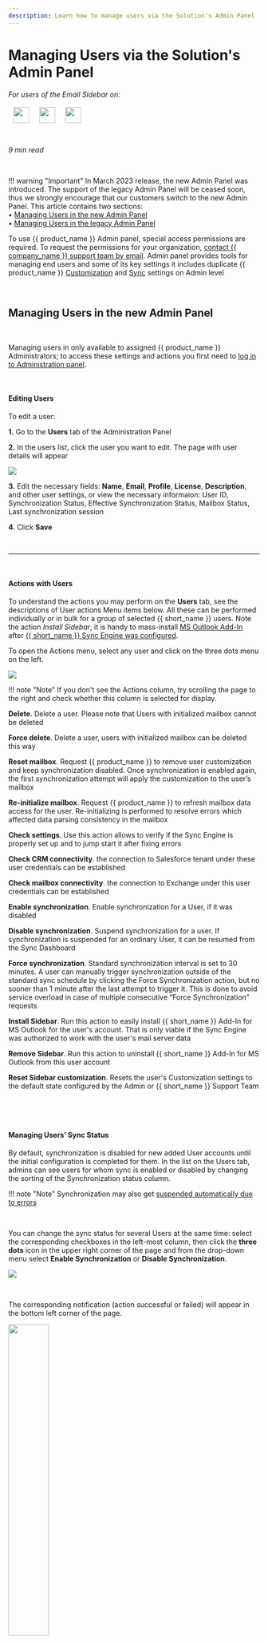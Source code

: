 ```yaml
---
description: Learn how to manage users via the Solution's Admin Panel
---
```

# Managing Users via the Solution's Admin Panel  
  

<i>For users of the Email Sidebar on:</i><br><br>
<span style="color: #e74125;font-size: 17px;font-weight: 700;line-height: 30px;padding: 0px 10px;outline: none;border-radius: 2px;text-decoration: none;background-color: #fff;display: inline-block;border: 0px solid #000;transition: .3s all;width: auto;"><img src="https://revenuegrid.com/revenue-inbox/wp-content/uploads/Exchange1.svg" style="display: inline-block;vertical-align: middle;height: 32px;object-fit: contain;"></span><span style="color: #e74125;font-size: 17px;font-weight: 700;line-height: 30px;padding: 0px 10px;outline: none;border-radius: 2px;text-decoration: none;background-color: #fff;display: inline-block;border: 0px solid #000;transition: .3s all;width: auto;"><img src="https://revenuegrid.com/revenue-inbox/wp-content/uploads/Office365.svg" style="display: inline-block;vertical-align: middle;height: 32px;object-fit: contain;"></span><span style="color: #e74125;font-size: 17px;font-weight: 700;line-height: 30px;padding: 0px 10px;outline: none;border-radius: 0px;text-decoration: none;background-color: #fff;display: inline-block;border: 0px solid #000;transition: .3s all;width: auto;"><img src="https://smartcloudconnect.io/wp-content/uploads/2021/08/logo-Gmail.jpg" style="display: inline-block;vertical-align: middle;height: 32px;object-fit: contain;"></span> 

&nbsp;

*9 min read*  

<!-- ShareThis BEGIN --> 
<div class="addthis_inline_share_toolbox"></div>
<!-- End ShareThis --> 

&nbsp;

!!! warning "Important"
    In March 2023 release, the new Admin Panel was introduced. The support of the legacy Admin Panel will be ceased soon, thus we strongly encourage that our customers switch to the new Admin Panel. This article contains two sections:  
    • [Managing Users in the new Admin Panel](../Managing-Users-via-the-Solution-s-Admin-Panel/#managing_users_in_new_admin_panel)  
    • [Managing Users in the legacy Admin Panel](../Managing-Users-via-the-Solution-s-Admin-Panel/#managing_users_in_the_legacy_admin_panel)

To use {{ product_name }} Admin panel, special access permissions are required. To request the permissions for your organization, [contact {{ company_name }} support team by email](mailto:support@revenuegrid.com).  Admin panel provides tools for managing end users and some of its key settings it includes duplicate {{ product_name }} [Customization](../Customization-Settings-Explained/) and [Sync](../Configuring-Activities-Synchronization-Settings/) settings on Admin level

&nbsp;

## Managing Users in the new Admin Panel

&nbsp;

Managing users in only available to assigned {{ product_name }} Administrators; to access these settings and actions you first need to  [log in to Administration panel](../How-to-Log-In-to-the-Admin-Panel/).

&nbsp;

#### **Editing Users**

To edit a user:

**1\.** Go to the **Users** tab of the Administration Panel  

**2\.** In the users list, click the user you want to edit. The page with user details will appear

<img src="..\..\assets\images\new-admin-panel\users\user.png" class="minimized">

**3\.** Edit the necessary fields: **Name**, **Email**, **Profile**, **License**, **Description**, and other user settings, or view the necessary informaion: User ID, Synchronization Status, Effective Synchronization Status, Mailbox Status, Last synchronization session

**4\.** Click **Save**  

&nbsp;

* * *

&nbsp;

#### **Actions with Users**

To understand the actions you may perform on the **Users** tab, see the descriptions of User actions Menu items below. All these can be performed individually or in bulk for a group of selected {{ short_name }} users. Note the action *Install Sidebar*, it is handy to mass-install [MS Outlook Add-In](../Introduction/) after [{{ short_name }} Sync Engine was configured](../Authorizing-Sync-Engine-to-Work-with-Your-Data/).

To open the Actions menu, select any user and click on the three dots menu on the left. 

<p><img src="..\..\assets\images\new-admin-panel\users\actions.png" class="minimized">
</p>

!!! note "Note"
    If you don't see the Actions column, try scrolling the page to the right and check whether this column is selected for display.

**Delete**. Delete a user. Please note that Users with initialized mailbox cannot be deleted

**Force delete**. Delete a user, users with initialized mailbox can be deleted this way

**Reset mailbox**. Request {{ product_name }} to remove user customization and keep synchronization disabled. Once synchronization is enabled again, the first synchronization attempt will apply the customization to the user’s mailbox

**Re-initialize mailbox**. Request {{ product_name }} to refresh mailbox data access for the user. Re-initializing is performed to resolve errors which affected data parsing consistency in the mailbox

**Check settings**. Use this action allows to verify if the Sync Engine is properly set up and to jump start it after fixing errors

**Check CRM connectivity**.  the connection to Salesforce tenant under these user credentials can be established

**Check mailbox connectivity**. the connection to Exchange under this user credentials can be established

**Enable synchronization**. Enable synchronization for a User, if it was disabled

**Disable synchronization**. Suspend synchronization for a user. If synchronization is suspended for an ordinary User, it can be resumed from the Sync Dashboard

**Force synchronization**. Standard synchronization interval is set to 30 minutes. A user can manually trigger synchronization outside of the standard sync schedule by clicking the Force Synchronization action, but no sooner than 1 minute after the last attempt to trigger it. This is done to avoid service overload in case of multiple consecutive “Force Synchronization” requests
		
**Install Sidebar**. Run this action to easily install {{ short_name }} Add-In for MS Outlook for the user's account. That is only viable if the Sync Engine was authorized to work with the user's mail server data

**Remove Sidebar**. Run this action to uninstall {{ short_name }} Add-In for MS Outlook from this user account

**Reset Sidebar customization**. Resets the user's Customization settings to the default state configured by the Admin or {{ short_name }} Support Team

&nbsp;

&nbsp;

#### Managing Users’ Sync Status

By default, synchronization is disabled for new added User accounts until the initial configuration is completed for them. In the list on the Users tab, admins can see users for whom sync is enabled or disabled by changing the sorting of the Synchronization status column.

!!! note "Note"
    Synchronization may also get [suspended automatically due to errors](../Handling-Sync-Issues/)

&nbsp;

You can change the sync status for several Users at the same time: select the corresponding checkboxes in the left-most column, then click the **three dots** icon in the upper right corner of the page and from the drop-down menu select **Enable Synchronization** or **Disable Synchronization**.

<p><img src="..\..\assets\images\new-admin-panel\users\bulk-actions.png" class="minimized">
</p>

&nbsp;

The corresponding notification (action successful or failed) will appear in the bottom left corner of the page.

<p><img src="..\..\assets\images\new-admin-panel\users\sync-enabled.png" style="width:40%;">
</p>

&nbsp;

!!! note "Note"
    If the sync status is disabled for an Profile, synchronization will not run for any of its users no matter what individual sync status they have

&nbsp;

All available mass actions:

* Reset mailbox
* Enable synchronization
* Disable synchronization
* Delete
* Force delete
* Change organization
* Change plan
* Reset sidebar customization

&nbsp;
<hr>
&nbsp;

### **Viewing User Subtabs**

You can view the tabs containing detailed information about a specific user when you click on the needed user's name on the list. The User details page will open.

The following tabs are shown on every User details page.

<br>

#### Connectivity

Displays email configuration set up for this user.

You can edit the user’s name and mailbox settings that were specified during the provisioning process or defined by the profile to which the user belongs.

<p><img src="..\..\assets\images\new-admin-panel\users\connectivity.png">
</p>

If Exchange Direct access is selected:

• You can change the login credentials for the user: SMTP email address, Exchange account name (can be different from SMTP email address), and password  

• With Office 365 authentication: 
    ◦ Cannot update or access User’s OAUTH2 tokens 
    ◦ Can change user back to login/password authentication scheme 
    ◦ Can delete a stored Refresh Token for Ordinary User 
    
    
If Exchange Impersonated access is selected:

• You can change only SMTP email address, as other parameters come through Org configuration
• Office 365 OAUTH scenario is also supported 
• Users are not allowed to change their SMTP email address (to prevent connecting to another user's mailbox) 

&nbsp;

#### All available Mailbox access types in Email Configuration

<p><img src="..\..\assets\images\new-admin-panel\users\mailbox-type.gif" style="width:70%">
</p>

&nbsp;

See [this article](../Managing-Organizations-via-the-Admin-Panel/#configuring_connection_type_for_an_organization) for complete information on each connection type.


<br><br>

#### Statistics

Displays the list of synchronization sessions of the selected user. To download a session’s log, click the Download Log icon in the Actions column

<p><img src="..\..\assets\images\new-admin-panel\users\statistics.png">
</p>


<br><br>

#### Sync Issues

Displays a list of issues from last synchronization session.

Synchronization issues are caused by modification operations from mail server storage to Salesforce or vice versa.

<p><img src="..\..\assets\images\new-admin-panel\users\sync-issues.png">
</p>

<br><br>

#### Activity</strong>
			
Displays system activities for the selected user.
<br>
For each activity, you can see the following information: 
			
&nbsp;&nbsp;&nbsp;&nbsp;&nbsp;&nbsp;&nbsp;&nbsp;• Date and time when the activity occurred 
<br>
&nbsp;&nbsp;&nbsp;&nbsp;&nbsp;&nbsp;&nbsp;&nbsp;• An email address of the user that initiated the activity&nbsp; &nbsp;&nbsp; 
<br>
&nbsp;&nbsp;&nbsp;&nbsp;&nbsp;&nbsp;&nbsp;&nbsp;• A type of the activity&nbsp; &nbsp;&nbsp; 
<br><br>
To download an activity-related log, in the **Actions** column, click on the Download icon.

To copy the activity-related details, in the **Details** column, click on the Copy icon.

<p><img src="..\..\assets\images\new-admin-panel\users\activity.png">
</p>


<br><br>
Possible activities are: 
<br>
&nbsp;&nbsp;&nbsp;&nbsp;&nbsp;&nbsp;&nbsp;&nbsp;• User is added
<br>
&nbsp;&nbsp;&nbsp;&nbsp;&nbsp;&nbsp;&nbsp;&nbsp;• User is removed
<br>
&nbsp;&nbsp;&nbsp;&nbsp;&nbsp;&nbsp;&nbsp;&nbsp;• User synchronization is disabled
<br>
&nbsp;&nbsp;&nbsp;&nbsp;&nbsp;&nbsp;&nbsp;&nbsp;• User synchronization is disabled due to authorization error
<br>
&nbsp;&nbsp;&nbsp;&nbsp;&nbsp;&nbsp;&nbsp;&nbsp;• User synchronization is disabled due to throttling error
<br>
&nbsp;&nbsp;&nbsp;&nbsp;&nbsp;&nbsp;&nbsp;&nbsp;• User synchronization is disabled due to other error
<br>
&nbsp;&nbsp;&nbsp;&nbsp;&nbsp;&nbsp;&nbsp;&nbsp;• User synchronization is enabled
<br>
&nbsp;&nbsp;&nbsp;&nbsp;&nbsp;&nbsp;&nbsp;&nbsp;• User Customization is reapplied
<br>
&nbsp;&nbsp;&nbsp;&nbsp;&nbsp;&nbsp;&nbsp;&nbsp;• User Profile is changed
<br>
&nbsp;&nbsp;&nbsp;&nbsp;&nbsp;&nbsp;&nbsp;&nbsp;• User Synchronization is disabled, Customization is uninstalled 
<br>
&nbsp;&nbsp;&nbsp;&nbsp;&nbsp;&nbsp;&nbsp;&nbsp;• User License assigned event.
			

<br><br>

#### **Customization**

Displays the Sidebar customization settings for the selected user.

<p><img src="..\..\assets\images\new-admin-panel\users\customization.png">
</p>
<br><br>

#### **Defining Individual Synchronization Settings for a User or a Group of Users**

It is possible to push predefined synchronization settings to groups of users and individual users within an Org, or to all users of an Org; the users can be allowed or disallowed to adjust these settings. If you need to preset customized sync settings to different users in your Org, send us a corresponding request to [our Support team](mailto:support@revenuegrid.com)

&nbsp;

&nbsp;

#### **How to Get Users' Sync IDs**

To get a user's Sync ID, which is used in specific configuration scenarios and [API scenarios](https://docs.revenuegrid.com/ri/fast/articles/Lightning-Scheduler-API/):

<img src="..\..\assets\images\new-admin-panel\users\user-id.png" style="width:40%; display:inline-block; vertical-align:middle; margin-left:10px; float: right" class="minimized">

**1\.** On the Users tab, click on the needed user in the users list to open their details page  

**2\.** On the Details page, find the **User ID field** with an alphanumeric value

**3\.** Copy this value, it is the user Sync Id that you need

<br><br><br><br><br>

!!! tip "Tip"
    Alternatively, if the User ID field field is empty. After opening the User's Details page, see the URL in the address line of your browser. The link contains an alphanumeric value between the segments */users/* and */details*    
  
    For example, *4e8a3d12-fa32-4d92-9170-74cac44a1530*  <br> <img src="..\..\assets\images\new-admin-panel\users\user-id-url.png" class="minimized">


&nbsp;
<hr>

&nbsp;

#### **Moving Users Between Profiles**

Profile is assigned for each user during the provisioning process. Otherwise, Users are automatically assigned to the default Profile. You can also change the Profile to which Users are assigned later after provisioning is complete.

!!! note "Note"
    When assigning Users to other Profiles, be aware that the new Profile may use a different mailbox access type or Microsoft Exchange Server impersonation settings. As a result, {{ product_name }}'s ability to access the User's mailbox may be affected

&nbsp;

To assign a User to another Profile:   

<p><img src="..\..\assets\images\new-admin-panel\users\profile.png" style="width:40%; display:inline-block; vertical-align:middle; margin-left:10px; float: right" class="minimized">
</p>

**1\.** On the **Users** tab of the Administration Panel, click on the user you want to assign another Profile to

**2\.** On the **Details** page, select the Profile that you want to assign the User to

**3\.** Click **Save**  

&nbsp;

&nbsp;

<hr>
&nbsp;


#### How to delete users

To delete a user:  

**1\.** Go to the **Users**  tab of the Administration Panel  

**2\.** From the list of users, pick the user you want to delete and click the **Force delete** icon

<p><img src="..\..\assets\images\new-admin-panel\users\delete-users.png" class="minimized">
</p>

&nbsp;

**3\.**  In the confirmation dialog that appears, click **Delete**

<p><img src="..\..\assets\images\new-admin-panel\users\delete-conf.png" style="width:60%;">
</p>

&nbsp;

Once a User is deleted via the Administration Panel, they cannot access and use any {{ company_name }} product.
&nbsp;



<br>
<hr>
<br>

## Managing Users in the legacy Admin Panel

!!! warning "Important"
    In March 2023 release, the new Admin Panel was introduced. The support of the old Admin Panel will be ceased soon, thus we strongly encourage that our customers switch to the new Admin Panel.

!!! warning "Important"
    To use {{ product_name }} Admin panel, special access permissions are required. To request the permissions for your organization, [contact {{ company_name }} support team by email](mailto:support@revenuegrid.com).  Admin panel provides tools for managing end users and some of its key settings it includes duplicate {{ product_name }} [Customization](../Customization-Settings-Explained/) and [Sync](../Configuring-Activities-Synchronization-Settings/) settings on Admin level

&nbsp;

Managing users in only available to assigned {{ product_name }} Administrators; to access these settings and actions you first need to  [log in to Administration panel](../How-to-Log-In-to-the-Admin-Panel/).

&nbsp;

#### **Editing Users**

To edit a user:

**1\.** Go to the **Users** tab of the Administration Panel  

**2\.** In the users list, click the user you want to edit or the **Edit** icon next to the user. The page with user details will appear

<p><img src="../../assets/images/d33v4339jhl8k0cloudfrontnet/docs/assets/57398d2e903360669faf1f0a/images/5b30bc3e2c7d3a0fa9a36523.png" class="minimized">
</p>

**3\.** Edit the necessary fields: **Name**, **Organization**, **Plan**, or **E-Mail**  

**4\.** Click **Save**  

&nbsp;

* * *

&nbsp;

#### **Actions with Users**

To understand the actions you may perform in the **Users** tab, see the descriptions of User actions Menu items below. All these can be performed individually or in bulk for a group of selected {{ short_name }} users. Note the action *Install {{ product_name }} for Salesforce for Microsoft Outlook*, it is handy to mass-install [MS Outlook Add-In](../Introduction/) after [{{ short_name }} Sync Engine was configured](../Authorizing-Sync-Engine-to-Work-with-Your-Data/).

<details><summary> >>> Click to see how to open the Menu <<< </summary>
<p><img src="..\..\assets\images\Configuration-&-Settings\Admin-Settings-&-Actions\actions-menu.png">
</p></details>



&nbsp;

<table class="table-bordered">
	<tbody>
	<tr>
		<td>
			<p>
				<img src="../../assets/images/d33v4339jhl8k0cloudfrontnet/docs/assets/57398d2e903360669faf1f0a/images/5b3f6da50428630abc0bc6a0.png" alt="" style="float: left; margin: 0px 10px 10px 0px;">
			</p>
		</td>
		<td>
			<strong>Edit User</strong>. Open and edit a User
		</td>
	</tr>
	<tr>
		<td>
			<p>
				<img src="../../assets/images/d33v4339jhl8k0cloudfrontnet/docs/assets/57398d2e903360669faf1f0a/images/5b30c64d2c7d3a0fa9a36596.png" alt="" style="float: left; margin: 0px 10px 10px 0px;">
			</p>
		</td>
		<td>
			<strong>Delete</strong>. Delete a User. Please note that Users with initialized mailbox cannot be deleted
		</td>
	</tr>
	<tr>
		<td>
		</td>
		<td>
			<strong>Force Delete</strong>. Delete a user, users with initialized mailbox can be deleted this way
		</td>
	</tr>
	<tr>
		<td>
			<p>
				<img src="../../assets/images/d33v4339jhl8k0cloudfrontnet/docs/assets/57398d2e903360669faf1f0a/images/5b3f6e042c7d3a099f2e3fb0.png" alt="" style="float: left; margin: 0px 10px 10px 0px;">
			</p>
		</td>
		<td>
			<strong>Enable Synchronization</strong>. Enable synchronization for a User, if it was disabled
		</td>
	</tr>
	<tr>
		<td>
			<p>
				<img src="../../assets/images/d33v4339jhl8k0cloudfrontnet/docs/assets/57398d2e903360669faf1f0a/images/5b3f6e232c7d3a099f2e3fb1.png" alt="" style="float: left; margin: 0px 10px 10px 0px;">
			</p>
		</td>
		<td>
			<strong>Disable Synchronization</strong>. Suspend synchronization for a user.&nbsp;If synchronization is suspended for an ordinary User, it can be resumed from the Sync Dashboard
		</td>
	</tr>
	<tr>
		<td>
			<p>
				<img src="../../assets/images/d33v4339jhl8k0cloudfrontnet/docs/assets/57398d2e903360669faf1f0a/images/5b3f6e552c7d3a099f2e3fb7.png" alt="" style="float: left; margin: 0px 10px 10px 0px;">
			</p>
		</td>
		<td>
			<strong>Force Synchronization</strong>. Standard synchronization interval is set to 30 minutes. A user can manually trigger synchronization outside of the standard sync schedule by clicking the Force Synchronization action, but no sooner than 1 minute after the last attempt to trigger it. This is done to avoid service overload in case of multiple consecutive “Force Synchronization” requests
		</td>
	</tr>
	<tr>
		<td>
			<p>
				<img src="../../assets/images/d33v4339jhl8k0cloudfrontnet/docs/assets/57398d2e903360669faf1f0a/images/5b3f6e682c7d3a099f2e3fb9.png" alt="" style="float: left; margin: 0px 10px 10px 0px;">
			</p>
		</td>
		<td>
			<strong>Reset Mailbox</strong>. Request {{ product_name }} to remove user customization and keep synchronization disabled.&nbsp;Once synchronization is enabled again, the first synchronization attempt will apply the customization to the user’s mailbox<br>
		</td>
	</tr>
	<tr>
		<td>
		</td>
		<td>
			<strong>Re-initialize User's Mailbox</strong>. Request {{ product_name }} to refresh mailbox data access for the user. Re-initializing is performed to resolve errors which affected&nbsp; data parsing consistency in the mailbox<br>
		</td>
	</tr>
    <tr>
		<td>
		</td>
		<td>
			<strong>Check Settings</strong>. Use this action allows to verify if the Sync Engine is properly set up and to jump start it after fixing errors<br>
		</td>
	</tr>    
	<tr>
		<td>
		</td>
		<td>
			<strong>Check CRM Connectivity</strong>. Read [this article]f the connection to Salesforce&nbsp;tenant under these user credentials can be established<br>
		</td>
	</tr>
	<tr>
		<td>
		</td>
		<td>
			<strong>Check Mailbox Connectivity</strong>. Read [this article]f the connection to Exchange under this user credentials can be established
		</td>
	</tr>
    	<tr>
		<td>
		</td>
		<td>
			<strong>Install {{ product_name }} for Salesforce for Microsoft Outlook</strong>. Run this action to easilt install {{ short_name }} Add-In for MS Outlook for the user's account. That is ony viable if the Sync Engine was authorized to work with the user's mail server data
		</td>
	</tr>    
    <tr>
		<td>
		</td>
		<td>
			<strong>Check Add-In Status</strong>. Run this action to find out if {{ short_name }} Add-In for MS Outlook is installed for this user account
		</td>
	</tr>  
    <tr>
		<td>
		</td>
		<td>
			<strong>Remove Add-In</strong>. Run this action to uninstall {{ short_name }} Add-In for MS Outlook from this user account
		</td>
	</tr>     
	<tr>
		<td>
		</td>
		<td>
			<strong>Reset Add-In Customization</strong>. Resets the user's Customization settings to the default state configured by the Admin or {{ short_name }} Support Team
		</td>
	</tr>
	</tbody>
	</table>


&nbsp;

&nbsp;

#### Managing Users’ Sync Status

By default, synchronization is disabled for new added User accounts until the initial configuration is completed for them. In the list on the Users tab, the Users for which sync is enabled are shown in black font color, while the Users for which it is disabled are shown in red font color.

!!! note "Note"
    Synchronization may also get [suspended automatically due to errors](../Handling-Sync-Issues/)

&nbsp;

You can change the sync status for several Users at the same time: mark the corresponding boxes in the left-most column, then click the **Settings** icon in the upper right corner of the page and from the drop-down menu select **Enable Synchronization** or **Disable Synchronization**.

![](../assets/images/d33v4339jhl8k0cloudfrontnet/docs/assets/57398d2e903360669faf1f0a/images/5b3a189f0428630abc0ba04e.png)

&nbsp;

The corresponding notification (action successful or failed) will appear in the bottom left corner of the page.

![](../assets/images/d33v4339jhl8k0cloudfrontnet/docs/assets/57398d2e903360669faf1f0a/images/5b3a18de2c7d3a0fa9a3aead.png)

&nbsp;

!!! note "Note"
    If the sync status is disabled for an Organization, synchronization will not run for any of its users no matter what individual sync status they have

&nbsp;

&nbsp;

#### **Viewing User Subtabs**

You can view the tabs containing detailed information about a specific user when you select the needed user from the list or click the **Edit** icon. The User details page will open.

The following tabs are shown on every User details page.

<table class="table-bordered">
	<tbody>
	<tr>
		<td>
			<p>
				<strong>Statistics </strong>
			</p>
			<p>
				<img src="../../assets/images/d33v4339jhl8k0cloudfrontnet/docs/assets/57398d2e903360669faf1f0a/images/5b30e0ec0428632c466b49c9.png">
			</p>
		</td>
		<td>
			<strong></strong>
			<p>
				 Displays the list of synchronization sessions of the selected user. To see more details, click the&nbsp;icon to open the job under&nbsp;Actions. A session description and details open on a new page. To download a session’s log, select the Download Log icon from the Actions
			</p>
		</td>
	</tr>
	<tr>
		<td>
			<strong>Issues</strong>
		</td>
		<td>
			 Displays a list of issues from last synchronization session 
			<br>
			 Synchronization issues are caused by modifications operations from Exchange Storage to Salesforce or vice versa 
			<br>
		</td>
	</tr>
	<tr>
		<td>
			<p>
				<strong>Activity</strong>
			</p>
		</td>
		<td>
			 Displays system activities for the selected user 
			<br>
			 For each activity, you can see the following information: 
			<br>
			 &nbsp;&nbsp;&nbsp;&nbsp;&nbsp;&nbsp;&nbsp;&nbsp;• Date and time when the activity occurred 
			<br>
			 &nbsp;&nbsp;&nbsp;&nbsp;&nbsp;&nbsp;&nbsp;&nbsp;• An email address of the user that initiated the activity&nbsp; &nbsp;&nbsp; 
			<br>
			 &nbsp;&nbsp;&nbsp;&nbsp;&nbsp;&nbsp;&nbsp;&nbsp;• A type of the activity&nbsp; &nbsp;&nbsp; 
			<br>
			 To download an activity-related log, under&nbsp;Actions, choose the appropriate icon. Possible activities are: 
			<br>
			 &nbsp;&nbsp;&nbsp;&nbsp;&nbsp;&nbsp;&nbsp;&nbsp;• Employee is Added&nbsp; &nbsp;&nbsp; 
			<br>
			 &nbsp;&nbsp;&nbsp;&nbsp;&nbsp;&nbsp;&nbsp;&nbsp;• Employee is Removed&nbsp; &nbsp;&nbsp; 
			<br>
			 &nbsp;&nbsp;&nbsp;&nbsp;&nbsp;&nbsp;&nbsp;&nbsp;• Employee Synchronization is Disabled&nbsp; &nbsp;&nbsp; 
			<br>
			 &nbsp;&nbsp;&nbsp;&nbsp;&nbsp;&nbsp;&nbsp;&nbsp;• Employee Synchronization is Disabled Due to Authorization Error&nbsp; &nbsp;&nbsp; 
			<br>
			 &nbsp;&nbsp;&nbsp;&nbsp;&nbsp;&nbsp;&nbsp;&nbsp;• Employee Synchronization is Disabled Due to Throttling Error&nbsp; &nbsp;&nbsp; 
			<br>
			 &nbsp;&nbsp;&nbsp;&nbsp;&nbsp;&nbsp;&nbsp;&nbsp;• Employee Synchronization is Disabled Due to Other Error&nbsp; &nbsp;&nbsp; 
			<br>
			 &nbsp;&nbsp;&nbsp;&nbsp;&nbsp;&nbsp;&nbsp;&nbsp;• Employee Synchronization is Enabled&nbsp; &nbsp;&nbsp; 
			<br>
			 &nbsp;&nbsp;&nbsp;&nbsp;&nbsp;&nbsp;&nbsp;&nbsp;• Employee Customization is Reapplied&nbsp; &nbsp;&nbsp; 
			<br>
			 &nbsp;&nbsp;&nbsp;&nbsp;&nbsp;&nbsp;&nbsp;&nbsp;• Employee Organization is Changed&nbsp; &nbsp;&nbsp; 
			<br>
			 &nbsp;&nbsp;&nbsp;&nbsp;&nbsp;&nbsp;&nbsp;&nbsp;• Employee Synchronization is Disabled, Customization is Uninstalled 
			<br>
			 &nbsp; &nbsp; &nbsp; &nbsp; •&nbsp;Employee Plan Assigned Event.&nbsp; &nbsp;&nbsp; 
			<br>
		</td>
	</tr>
	<tr>
		<td>
			<p>
				<strong>Salesforce Configuration </strong>
			</p>
		</td>
		<td>
			<strong></strong>
			<p>
				 Displays the field for Salesforce instance URL where you configure users’ access to Salesforce
			</p>
		</td>
	</tr>
	<tr>
		<td>
			<p>
				<strong>Email Configuration</strong>
			</p>
		</td>
		<td>
			 Displays email configuration set up for this user 
			<br>
			 You can edit the user’s name and mailbox settings that were specified during the provisioning process or defined by the organization to which the user belongs 
			<br>
			<strong>If Exchange Direct access is selected:</strong><br>
			 &nbsp;&nbsp;&nbsp;&nbsp;&nbsp;&nbsp;&nbsp;&nbsp; • You can change the login credentials for the user: SMTP email address, Exchange account name (can be different from SMTP email address), and password 
			<br>
			 &nbsp;&nbsp;&nbsp;&nbsp;&nbsp;&nbsp;&nbsp;&nbsp; • With Office 365 authentication: 
			<br>
			 &nbsp; &nbsp; &nbsp; &nbsp; &nbsp; &nbsp; &nbsp; ◦&nbsp;Cannot update or access User’s OAUTH2 tokens 
			<br>
			 &nbsp; &nbsp; &nbsp; &nbsp; &nbsp; &nbsp; &nbsp; ◦&nbsp;Can change user back to login/password authentication scheme 
			<br>
			 &nbsp; &nbsp; &nbsp; &nbsp; &nbsp; &nbsp; &nbsp; ◦&nbsp;Can delete a stored Refresh Token for Ordinary User 
			<br>
			<strong>If Exchange Impersonated access is selected:</strong><br>
			 &nbsp;&nbsp;&nbsp;&nbsp;&nbsp;&nbsp;&nbsp;&nbsp;• You can change only SMTP email address, as other parameters come through Org configuration&nbsp; &nbsp;&nbsp; 
			<br>
			 &nbsp;&nbsp;&nbsp;&nbsp;&nbsp;&nbsp;&nbsp;&nbsp;• Office 365 OAUTH scenario is also supported 
			<br>
			 &nbsp; &nbsp; &nbsp; &nbsp; • Users are not allowed to change their SMTP email address (to prevent connecting to another user's mailbox) 
			<br>
		</td>
	</tr>
	</tbody>
	</table>

&nbsp;

#### All available Mailbox access types in Email Configuration

<p><img src="../../assets/images/Configuration-&-Settings/Admin-Settings-&-Actions/mailbox-access.png" class="minimized">
</p>

&nbsp;

See [this article](../Managing-Organizations-via-the-Admin-Panel/#configuring_connection_type_for_an_organization) for complete information on each connection type.

&nbsp;

#### **Defining Individual Synchronization Settings for a User or a Group of Users**

In the latest {{ product_name }} updates it is possible to push pre-defined synchronization settings to groups of users and individual users within an Org, or to all users of an Org; the users can be allowed or disallowed to adjust these settings. If you need to preset customized sync settings to different users in your Org, send us a corresponding request to [our Support team](mailto:support@revenuegrid.com)

&nbsp;

&nbsp;

#### **How to Get Users' Sync IDs**

To get a user's Sync ID, which is used in specific configuration scenarios and [API scenarios](https://docs.revenuegrid.com/ri/fast/articles/Lightning-Scheduler-API/):

**1\.** On the Users tab, click on the needed user in the users list to open their settings page  

**2\.** See the URL in the address line of your browser. The link contains an alphanumeric value between the segments */users/* and */edit*  

For example, *2b34d5dc-9019-4f88-a724-c1426e93a522*

**3\.** Copy this value, it is the user Sync Id that you need



&nbsp;

&nbsp;

#### **Moving Users Between Organizations**

Organization is assigned for each user during the provisioning process. Otherwise, Users are automatically assigned to the default Organization. You can also change the Organization to which Users are assigned later after provisioning is complete.

!!! note "Note"
    when assigning Users to other Organizations, be aware that the new Organization may use a different mailbox access typ e or Microsoft Exchange Server impersonation settings. As a result, {{ product_name }}'s ability to access the User's mailbox may be affected

&nbsp;

To assign a User to another Organization, do the following:   

**1\.** On the **Users** tab of the Administration Panel, select the end users you want to move to another Organization  

**2\.** From the **Organization** picklist, select the Organization that you want to move the User to

<p><img src="../../assets/images/d33v4339jhl8k0cloudfrontnet/docs/assets/57398d2e903360669faf1f0a/images/5b30ea292c7d3a0fa9a3669a.png" class="minimized">
</p>

&nbsp;

**3\.** Click **Save**  

**4\.** If the following pop-up appears,  click **Yes** or **Cancel** to proceed

![](../assets/images/d33v4339jhl8k0cloudfrontnet/docs/assets/57398d2e903360669faf1f0a/images/5b30dfb30428632c466b49c1.png)

&nbsp;

&nbsp;

#### Deleting Users

To delete a user:  

**1\.** Go to the **Users**  tab of the Administration Panel  

**2\.** From the list of users, pick the user you want to delete and click the **Delete** icon

<p><img src="../../assets/images/d33v4339jhl8k0cloudfrontnet/docs/assets/57398d2e903360669faf1f0a/images/5b30e8a20428632c466b49fe.png" class="minimized">
</p>

&nbsp;

**3\.**  In the confirmation dialog that appears, click **Delete**

![](../assets/images/d33v4339jhl8k0cloudfrontnet/docs/assets/57398d2e903360669faf1f0a/images/5b30e0552c7d3a0fa9a36650.png)

&nbsp;
Once a User is deleted via the Administration Panel, they cannot access and use {{ product_name }} Add-In / Chrome Extension.
&nbsp;



&#160;
 &#160;

